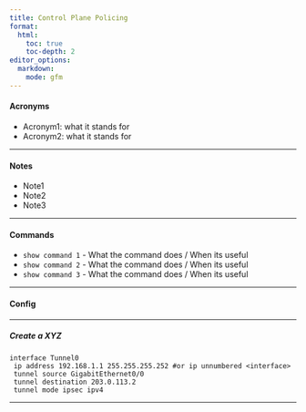 ```yaml
---
title: Control Plane Policing
format:
  html:
    toc: true
    toc-depth: 2
editor_options:
  markdown:
    mode: gfm
---
```

#### Acronyms

- Acronym1: what it stands for
- Acronym2: what it stands for

---

#### Notes

- Note1
- Note2
- Note3
	
---

#### Commands
- `show command 1` - What the command does / When its useful
- `show command 2` - What the command does / When its useful
- `show command 3` - What the command does / When its useful

---

#### Config

---

##### Create a XYZ
```
interface Tunnel0
 ip address 192.168.1.1 255.255.255.252 #or ip unnumbered <interface>
 tunnel source GigabitEthernet0/0
 tunnel destination 203.0.113.2
 tunnel mode ipsec ipv4
```

---

